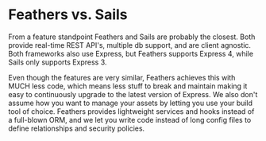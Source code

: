 # Feathers vs. Sails

From a feature standpoint Feathers and Sails are probably the closest. Both provide real-time REST API's, multiple db support, and are client agnostic. Both frameworks also use Express, but Feathers supports Express 4, while Sails only supports Express 3.

Even though the features are very similar, Feathers achieves this with MUCH less code, which means less stuff to break and maintain making it easy to continuously upgrade to the latest version of Express. We also don't assume how you want to manage your assets by letting you use your build tool of choice. Feathers provides lightweight services and hooks instead of a full-blown ORM, and we let you write code instead of long config files to define relationships and security policies.